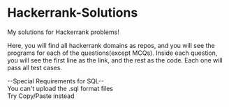 # Hackerrank-Solutions
My solutions for Hackerrank problems!

Here, you will find all hackerrank domains as repos, and you will see the programs for each of the questions(except MCQs). Inside each question, you will see the first line as the link, and the rest as the code. Each one will pass all test cases.

--Special Requirements for SQL--<br>
You can't upload the .sql format files<br>
Try Copy/Paste instead
